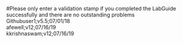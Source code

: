 #Please only enter a validation stamp if you completed the LabGuide successfully and there are no outstanding problems
Githubuser1;v5.5;07/01/18<br/>
afewell;v12;07/16/19<br/>
kkrishnaswam;v12;07/16/19<br/>
